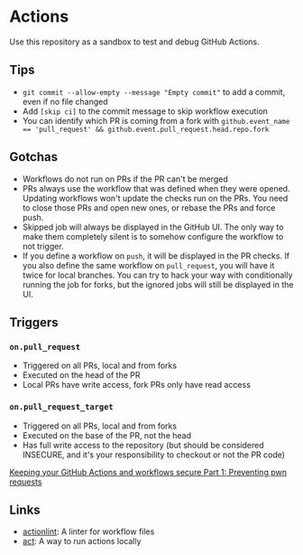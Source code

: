 # Actions

Use this repository as a sandbox to test and debug GitHub Actions.

## Tips

- `git commit --allow-empty --message "Empty commit"` to add a commit, even if
  no file changed
- Add `[skip ci]` to the commit message to skip workflow execution
- You can identify which PR is coming from a fork with `github.event_name ==
  'pull_request' && github.event.pull_request.head.repo.fork`


## Gotchas

- Workflows do not run on PRs if the PR can't be merged
- PRs always use the workflow that was defined when they were opened. Updating
  workflows won't update the checks run on the PRs. You need to close those PRs
  and open new ones, or rebase the PRs and force push.
- Skipped job will always be displayed in the GitHub UI. The only way to make
  them completely silent is to somehow configure the workflow to not trigger.
- If you define a workflow on `push`, it will be displayed in the PR checks. If
  you also define the same workflow on `pull_request`, you will have it twice
  for local branches. You can try to hack your way with conditionally running
  the job for forks, but the ignored jobs will still be displayed in the UI.

## Triggers

### `on.pull_request`

- Triggered on all PRs, local and from forks
- Executed on the head of the PR
- Local PRs have write access, fork PRs only have read access

### `on.pull_request_target`

- Triggered on all PRs, local and from forks
- Executed on the base of the PR, not the head
- Has full write access to the repository (but should be considered INSECURE,
  and it's your responsibility to checkout or not the PR code)

[Keeping your GitHub Actions and workflows secure Part 1: Preventing pwn
requests](https://securitylab.github.com/research/github-actions-preventing-pwn-requests/)

## Links

- [actionlint](https://github.com/rhysd/actionlint): A linter for workflow files
- [act](https://github.com/nektos/act): A way to run actions locally
